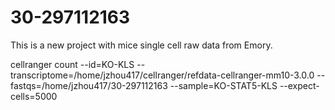 # 30-297112163
This is a new project with mice single cell raw data from Emory.
>
cellranger count --id=KO-KLS                  --transcriptome=/home/jzhou417/cellranger/refdata-cellranger-mm10-3.0.0                  --fastqs=/home/jzhou417/30-297112163                  --sample=KO-STAT5-KLS                  --expect-cells=5000

